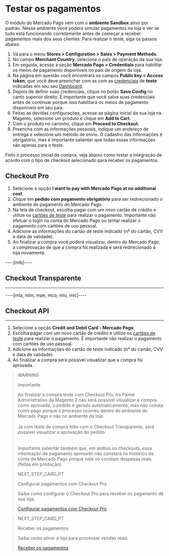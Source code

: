 # Testar os pagamentos
 
O módulo do Mercado Pago vem com o **ambiente Sandbox** ativo por padrão. Nesse ambiente você poderá simular pagamentos na loja e ver se tudo está funcionando corretamente antes de começar a receber pagamentos reais dos seus clientes. Para realizar o teste, siga os passos abaixo.
 
1. Vá para o menu **Stores > Configuration > Sales > Payment Methods**.
2. No campo **Merchant Country**, selecione o país de operação da sua loja.
3. Em seguida, acesse a seção **Mercado Pago > Credentials** para habilitar os meios de pagamento disponíveis no país de origem da loja.
4. Na página em questão você encontrará os campos **Public key** e **Access token**, que você deve preencher com as com as [credenciais](/developers/pt/guides/additional-content/credentials/credentials) de **teste** indicadas em seu seu [Dashboard](/developers/pt/guides/additional-content/dashboard/introduction).
5. Depois de definir suas credenciais, clique no botão **Save Config** no canto superior direito. É importante que você salve suas credenciais antes de continuar porque isso habilitará os meios de pagamento disponíveis em seu país.
6. Feitas as devidas configurações, acesse aa página inicial da sua loja na Magento, selecione um produto e clique em **Add to Cart**.
7. Com o produto no carrinho, clique em **Proceed to Checkout**.
8. Preencha com as informações pessoais, indique um endereço de entrega e selecione um método de envio. O cadastro das informações é obrigatório, mas é importante salientar que todas essas informações são apenas para o teste.

Feito o processo inicial de compra, veja abaixo como testar a integração de acordo com o tipo de checkout selecionado para receber os pagamentos.

## Checkout Pro

1. Selecione a opção **I want to pay with Mercado Pago at no additional cost**.
2. Clique em **pedido com pagamento obrigatório** para ser redirecionado o ambiente de pagamento do Mercado Pago. 
3. Na tela de checkout, escolha pagar com um novo cartão de crédito e utilize os [cartões de teste](/developers/pt/guides/additional-content/testing/test-cards) para realizar o pagamento. Importante não efetuar o login na conta do Mercado Pago ou tentar realizar o pagamento com cartões de uso pessoal. 
3. Adicione as informações do cartão de teste indicado (nº do cartão, CVV e data de validade). 
4. Ao finalizar a compra você poderá visualizar, dentro do Mercado Pago, a comprovação de que a compra foi realizada e será redirecionado à loja novamente. 

----[mlb]---- 
## Checkout Transparente 
------------ 
----[mla, mlm, mpe, mco, mlu, mlc]---- 
## Checkout API 
------------

1. Selecione a opção **Credit and Debit Card - Mercado Pago**.
2. Escolha pagar com um novo cartão de crédito e utilize os [cartões de teste](/developers/pt/guides/additional-content/testing/test-cards) para realizar o pagamento. É importante não realizar o pagamento com cartões de uso pessoal.
3. Adicione as informações do cartão de teste indicado (nº do cartão, CVV e data de validade). 
4. Ao finalizar a compra será possível visualizar que a compra foi aprovada.

> WARNING
>
> Importante
> 
> Ao finalizar a compra teste com Checkout Pro, no Painel Administrativo da Magento 2 não será possível visualizar a compra como aprovada, o pedido é gerado automaticamente, mas não consta como pago porque o processo ocorreu dentro do ambiente do Mercado Pago e não no ambiente da loja.
> </br> <br/>
> Já com teste de compra feito com o Checkout Transparente, será possível visualizar a aprovação do pedido. </br> 
> </br> <br/>
> Importante salientar também que, em ambos os checkouts, essa informação de pagamento aprovado não constará no histórico da conta do Mercado Pago porque nele só constam despesas reais (feitas em produção).

> NEXT_STEP_CARD_PT
>
> Configurar pagamentos com Checkout Pro
>
> Saiba como configurar o Checkout Pro para receber os pagamento de sua loja.
>
> [Configurar pagamentos com Checkout Pro](/developers/pt/docs/magento-two/payment-configuration/checkout-pro)

> NEXT_STEP_CARD_PT
>
> Receber os pagamentos
>
> Saiba como ativar a loja para processar vendas reais.
>
> [Receber os pagamentos](/developers/pt/docs/magento-two/sales-processing/go-to-production)